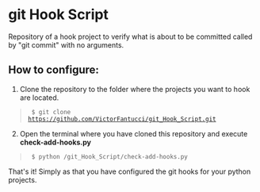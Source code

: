 # git Hook Script
Repository of a hook project to verify what is about to be committed called by "git commit" with no arguments.

## How to configure:

1. Clone the repository to the folder where the projects you want to hook are located.
> <code> $ git clone https://github.com/VictorFantucci/git_Hook_Script.git </code>

2. Open the terminal where you have cloned this repository and execute **check-add-hooks.py**
> <code> $ python /git_Hook_Script/check-add-hooks.py </code>

That's it! Simply as that you have configured the git hooks for your python projects.